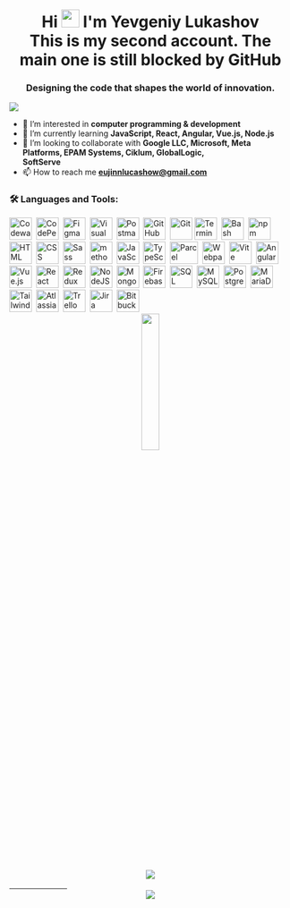 <h1 align="center">Hi <img src="https://raw.githubusercontent.com/MartinHeinz/MartinHeinz/master/wave.gif"  width="32px"> I'm Yevgeniy Lukashov </br>
<span>This is my second account. The main one is still blocked by GitHub</span></h1>
<h3 align="center">Designing the code that shapes the world of innovation.</h3>
<img src="https://github.com/yevhenii-lukashov/yevhenii-lukashov/blob/main/section-hero.png">
  
- 👀 I’m interested in **computer programming & development**
- 🌱 I’m currently learning **JavaScript, React, Angular, Vue.js, Node.js**
- 💞️ I’m looking to collaborate with **Google LLC, Microsoft, Meta Platforms, EPAM Systems, Ciklum, GlobalLogic, 	
SoftServe**
- 📫 How to reach me **eujinnlucashow@gmail.com**

### :hammer_and_wrench: Languages and Tools:

<div>
  <img src="https://github.com/yevhenii-lukashov/yevhenii-lukashov/blob/main/img/codewars-original.svg" title="Codewars" alt="Codewars" width="40" height="40"/>&nbsp;
  <img src="https://github.com/yevhenii-lukashov/yevhenii-lukashov/blob/main/img/codepen-plain.svg" title="CodePen" alt="CodePen" width="40" height="40"/>&nbsp;  
  <img src="https://github.com/yevhenii-lukashov/yevhenii-lukashov/blob/main/img/figma-original.svg" title="Figma" alt="Figma" width="40" height="40"/>&nbsp;
  <img src="https://github.com/yevhenii-lukashov/yevhenii-lukashov/blob/main/img/vscode-original.svg" title="Visual Studio Code" alt="Visual Studio Code" width="40" height="40"/>&nbsp;
  <img src="https://github.com/yevhenii-lukashov/yevhenii-lukashov/blob/main/img/postman.svg" title="Postman" alt="Postman" width="40" height="40"/>&nbsp;
  <img src="https://github.com/yevhenii-lukashov/yevhenii-lukashov/blob/main/img/github-original.svg" title="GitHub" alt="GitHub" width="40" height="40"/>&nbsp;
  <img src="https://github.com/yevhenii-lukashov/yevhenii-lukashov/blob/main/img/git-original.svg" title="Git" **alt="Git" width="40" height="40"/>  
  <img src="https://github.com/yevhenii-lukashov/yevhenii-lukashov/blob/main/img/terminal.png" title="Terminal" alt="Terminal" width="40" height="40"/>&nbsp;
  <img src="https://github.com/yevhenii-lukashov/yevhenii-lukashov/blob/main/img/bash-original.svg" title="Bash" alt="Bash" width="40" height="40"/>&nbsp;
  <img src="https://github.com/yevhenii-lukashov/yevhenii-lukashov/blob/main/img/Npm.svg" title="npm" alt="npm" width="40" height="40"/>&nbsp;    
  <img src="https://github.com/yevhenii-lukashov/yevhenii-lukashov/blob/main/img/html5-original.svg" title="HTML5" alt="HTML" width="40" height="40"/>&nbsp;
  <img src="https://github.com/yevhenii-lukashov/yevhenii-lukashov/blob/main/img/css3-original.svg" title="CSS3" alt="CSS" width="40" height="40"/>&nbsp;
  <img src="https://github.com/yevhenii-lukashov/yevhenii-lukashov/blob/main/img/sass-original.svg" title="Sass" alt="Sass" width="40" height="40"/>&nbsp;
  <img src="https://github.com/yevhenii-lukashov/yevhenii-lukashov/blob/main/img/bem-original.svg" title="methodology BEM" alt="methodology BEM" width="40" height="40"/>&nbsp;
  <img src="https://github.com/yevhenii-lukashov/yevhenii-lukashov/blob/main/img/javascript-original.svg" title="JavaScript" alt="JavaScript" width="40" height="40"/>&nbsp;
  <img src="https://github.com/yevhenii-lukashov/yevhenii-lukashov/blob/main/img/Typescript_logo_2020.svg" title="TypeScript" alt="TypeScript" width="40" height="40"/>&nbsp;
  <img src="https://github.com/yevhenii-lukashov/yevhenii-lukashov/blob/main/img/parsel.avif" title="Parcel" alt="Parcel" width="50" height="40"/>&nbsp;
  <img src="https://github.com/yevhenii-lukashov/yevhenii-lukashov/blob/main/img/webpack.svg" title="Webpack" alt="Webpack" width="40" height="40"/>&nbsp;
  <img src="https://github.com/yevhenii-lukashov/yevhenii-lukashov/blob/main/img/vite.svg" title="Vite" alt="Vite" width="40" height="40"/>&nbsp;
  <img src="https://github.com/yevhenii-lukashov/yevhenii-lukashov/blob/main/img/angular.svg" title="Angular" alt="Angular" width="40" height="40"/>&nbsp;
  <img src="https://github.com/yevhenii-lukashov/yevhenii-lukashov/blob/main/img/Vue.js.svg" title="Vue.js" alt="Vue.js" width="40" height="40"/>&nbsp;
  <img src="https://github.com/yevhenii-lukashov/yevhenii-lukashov/blob/main/img/react-original.svg" title="React" alt="React" width="40" height="40"/>&nbsp; 
  <img src="https://github.com/yevhenii-lukashov/yevhenii-lukashov/blob/main/img/redux.svg" title="Redux" alt="Redux" width="40" height="40"/>&nbsp; 
  <img src="https://github.com/yevhenii-lukashov/yevhenii-lukashov/blob/main/img/nodejs-original.svg" title="NodeJS" alt="NodeJS" width="40" height="40"/>&nbsp;    
  <img src="https://github.com/yevhenii-lukashov/yevhenii-lukashov/blob/main/img/mongodb.svg" title="MongoDB" alt="MongoDB" width="40" height="40"/>&nbsp;
  <img src="https://github.com/yevhenii-lukashov/yevhenii-lukashov/blob/main/img/firebase.svg" title="Firebase" alt="Firebase" width="40" height="40"/>&nbsp;  
  <img src="https://github.com/yevhenii-lukashov/yevhenii-lukashov/blob/main/img/sql.svg" title="SQL" alt="SQL" width="40" height="40"/>&nbsp;
  <img src="https://github.com/yevhenii-lukashov/yevhenii-lukashov/blob/main/img/mysql.png" title="MySQL" alt="MySQL" width="40" height="40"/>&nbsp;
  <img src="https://github.com/yevhenii-lukashov/yevhenii-lukashov/blob/main/img/Postgresql.svg" title="PostgreSQL" alt="PostgreSQL" width="40" height="40"/>&nbsp;   
  <img src="https://github.com/yevhenii-lukashov/yevhenii-lukashov/blob/main/img/mariadb.svg" title="MariaDB" alt="MariaDB" width="40" height="40"/>&nbsp;  
  <img src="https://github.com/yevhenii-lukashov/yevhenii-lukashov/blob/main/img/tailwindcss.svg" title="TailwindCSS" alt="TailwindCSS" width="40" height="40"/>&nbsp;
  <img src="https://github.com/yevhenii-lukashov/yevhenii-lukashov/blob/main/img/Atlassian.svg" title="Atlassian" alt="Atlassian" width="40" height="40"/>&nbsp;
  <img src="https://github.com/yevhenii-lukashov/yevhenii-lukashov/blob/main/img/trello.svg" title="Trello" alt="Trello" width="40" height="40"/>&nbsp;
  <img src="https://github.com/yevhenii-lukashov/yevhenii-lukashov/blob/main/img/Jira.svg" title="Jira" alt="Jira" width="40" height="40"/>&nbsp;
  <img src="https://github.com/yevhenii-lukashov/yevhenii-lukashov/blob/main/img/Bitbucket.svg" title="Bitbucket" alt="Bitbucket" width="40" height="40"/>&nbsp;    
</div>

<div align="center">
  <img src="https://github.com/yevhenii-lukashov/yevhenii-lukashov/blob/main/img/deweloper.gif" width ="25%"/> 
  </div>
       ㅤㅤㅤㅤ
    <div align="center">  
  <a href="https://www.codewars.com/users/EuJinnLucaShow"><img src="https://www.codewars.com/users/EuJinnLucaShow/badges/large">
  </div>
   ㅤㅤㅤㅤㅤㅤㅤㅤ
<div align="center">
<a href="https://u8views.com/github/yevhenii-lukashov"><img src="https://u8views.com/api/v1/github/profiles/160718215/views/day-week-month-total-count.svg"></a>
</div>
